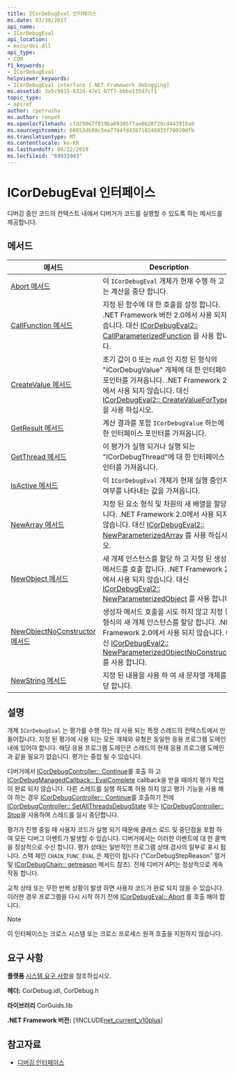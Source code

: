 ```yaml
---
title: ICorDebugEval 인터페이스
ms.date: 03/30/2017
api_name:
- ICorDebugEval
api_location:
- mscordbi.dll
api_type:
- COM
f1_keywords:
- ICorDebugEval
helpviewer_keywords:
- ICorDebugEval interface [.NET Framework debugging]
ms.assetid: 3a5c9815-832d-47e1-b7f7-bbba135d7cf1
topic_type:
- apiref
author: rpetrusha
ms.author: ronpet
ms.openlocfilehash: cfd29067f819ba69305f7ae8620729cd443915a0
ms.sourcegitcommit: 68653db98c5ea7744fd438710248935f70020dfb
ms.translationtype: MT
ms.contentlocale: ko-KR
ms.lasthandoff: 08/22/2019
ms.locfileid: "69931943"
---
```

# <a name="icordebugeval-interface"></a>ICorDebugEval 인터페이스

디버깅 중인 코드의 컨텍스트 내에서 디버거가 코드를 실행할 수 있도록 하는 메서드를 제공합니다.  
  
## <a name="methods"></a>메서드  
  
|메서드|Description|  
|------------|-----------------|  
|[Abort 메서드](../../../../docs/framework/unmanaged-api/debugging/icordebugeval-abort-method.md)|이 `ICorDebugEval` 개체가 현재 수행 하 고 있는 계산을 중단 합니다.|  
|[CallFunction 메서드](../../../../docs/framework/unmanaged-api/debugging/icordebugeval-callfunction-method.md)|지정 된 함수에 대 한 호출을 설정 합니다. .NET Framework 버전 2.0에서 사용 되지 않습니다. 대신 [ICorDebugEval2:: CallParameterizedFunction](../../../../docs/framework/unmanaged-api/debugging/icordebugeval2-callparameterizedfunction-method.md) 을 사용 합니다.|  
|[CreateValue 메서드](../../../../docs/framework/unmanaged-api/debugging/icordebugeval-createvalue-method.md)|초기 값이 0 또는 null 인 지정 된 형식의 "ICorDebugValue" 개체에 대 한 인터페이스 포인터를 가져옵니다. .NET Framework 2.0에서 사용 되지 않습니다. 대신 [ICorDebugEval2:: CreateValueForType](../../../../docs/framework/unmanaged-api/debugging/icordebugeval2-createvaluefortype-method.md) 을 사용 하십시오.|  
|[GetResult 메서드](../../../../docs/framework/unmanaged-api/debugging/icordebugeval-getresult-method.md)|계산 결과를 포함 `ICorDebugValue` 하는에 대 한 인터페이스 포인터를 가져옵니다.|  
|[GetThread 메서드](../../../../docs/framework/unmanaged-api/debugging/icordebugeval-getthread-method.md)|이 평가가 실행 되거나 실행 되는 "ICorDebugThread"에 대 한 인터페이스 포인터를 가져옵니다.|  
|[IsActive 메서드](../../../../docs/framework/unmanaged-api/debugging/icordebugeval-isactive-method.md)|이 `ICorDebugEval` 개체가 현재 실행 중인지 여부를 나타내는 값을 가져옵니다.|  
|[NewArray 메서드](../../../../docs/framework/unmanaged-api/debugging/icordebugeval-newarray-method.md)|지정 된 요소 형식 및 차원의 새 배열을 할당 합니다. .NET Framework 2.0에서 사용 되지 않습니다. 대신 [ICorDebugEval2:: NewParameterizedArray](../../../../docs/framework/unmanaged-api/debugging/icordebugeval2-newparameterizedarray-method.md) 를 사용 하십시오.|  
|[NewObject 메서드](../../../../docs/framework/unmanaged-api/debugging/icordebugeval-newobject-method.md)|새 개체 인스턴스를 할당 하 고 지정 된 생성자 메서드를 호출 합니다. .NET Framework 2.0에서 사용 되지 않습니다. 대신 [ICorDebugEval2:: NewParameterizedObject](../../../../docs/framework/unmanaged-api/debugging/icordebugeval2-newparameterizedobject-method.md) 를 사용 합니다.|  
|[NewObjectNoConstructor 메서드](../../../../docs/framework/unmanaged-api/debugging/icordebugeval-newobjectnoconstructor-method.md)|생성자 메서드 호출을 시도 하지 않고 지정 된 형식의 새 개체 인스턴스를 할당 합니다. .NET Framework 2.0에서 사용 되지 않습니다. 대신 [ICorDebugEval2:: NewParameterizedObjectNoConstructor](../../../../docs/framework/unmanaged-api/debugging/icordebugeval2-newparameterizedobjectnoconstructor-method.md) 를 사용 합니다.|  
|[NewString 메서드](../../../../docs/framework/unmanaged-api/debugging/icordebugeval-newstring-method.md)|지정 된 내용을 사용 하 여 새 문자열 개체를 할당 합니다.|  
  
## <a name="remarks"></a>설명  
 개체 `ICorDebugEval` 는 평가를 수행 하는 데 사용 되는 특정 스레드의 컨텍스트에서 만들어집니다. 지정 된 평가에 사용 되는 모든 개체와 유형은 동일한 응용 프로그램 도메인 내에 있어야 합니다. 해당 응용 프로그램 도메인은 스레드의 현재 응용 프로그램 도메인과 같을 필요가 없습니다. 평가는 중첩 될 수 있습니다.  
  
 디버거에서 [ICorDebugController:: Continue](../../../../docs/framework/unmanaged-api/debugging/icordebugcontroller-continue-method.md)를 호출 하 고 [ICorDebugManagedCallback:: EvalComplete](../../../../docs/framework/unmanaged-api/debugging/icordebugmanagedcallback-evalcomplete-method.md) callback을 받을 때까지 평가 작업이 완료 되지 않습니다. 다른 스레드를 실행 하도록 허용 하지 않고 평가 기능을 사용 해야 하는 경우 [ICorDebugController:: Continue](../../../../docs/framework/unmanaged-api/debugging/icordebugcontroller-continue-method.md)를 호출하기 전에 [ICorDebugController:: SetAllThreadsDebugState](../../../../docs/framework/unmanaged-api/debugging/icordebugcontroller-setallthreadsdebugstate-method.md) 또는 [ICorDebugController:: Stop](../../../../docs/framework/unmanaged-api/debugging/icordebugcontroller-stop-method.md)을 사용하여 스레드를 일시 중단합니다.  
  
 평가가 진행 중일 때 사용자 코드가 실행 되기 때문에 클래스 로드 및 중단점을 포함 하 여 모든 디버그 이벤트가 발생할 수 있습니다. 디버거에서는 이러한 이벤트에 대 한 콜백을 정상적으로 수신 합니다. 평가 상태는 일반적인 프로그램 상태 검사의 일부로 표시 됩니다. 스택 체인 `CHAIN_FUNC_EVAL` 은 체인이 됩니다 ("CorDebugStepReason" 열거 및 [ICorDebugChain:: getreason](../../../../docs/framework/unmanaged-api/debugging/icordebugchain-getreason-method.md) 메서드 참조). 전체 디버거 API는 정상적으로 계속 작동 합니다.  
  
 교착 상태 또는 무한 반복 상황이 발생 하면 사용자 코드가 완료 되지 않을 수 있습니다. 이러한 경우 프로그램을 다시 시작 하기 전에 [ICorDebugEval:: Abort](../../../../docs/framework/unmanaged-api/debugging/icordebugeval-abort-method.md) 를 호출 해야 합니다.  
  
> [!NOTE]
> 이 인터페이스는 크로스 시스템 또는 크로스 프로세스 원격 호출을 지원하지 않습니다.  
  
## <a name="requirements"></a>요구 사항  
 **플랫폼** [시스템 요구 사항](../../../../docs/framework/get-started/system-requirements.md)을 참조하십시오.  
  
 **헤더:** CorDebug.idl, CorDebug.h  
  
 **라이브러리** CorGuids.lib  
  
 **.NET Framework 버전:** [!INCLUDE[net_current_v10plus](../../../../includes/net-current-v10plus-md.md)]  
  
## <a name="see-also"></a>참고자료

- [디버깅 인터페이스](../../../../docs/framework/unmanaged-api/debugging/debugging-interfaces.md)
